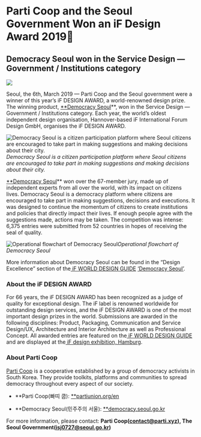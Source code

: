 
# Parti Coop and the Seoul Government Won an iF Design Award 2019🎉

## Democracy Seoul won in the Service Design — Government / Institutions category

![](/assets/images/parti-coop-and-the-seoul-government-won-an-if-design-award-2019/1*bnbedmGsHHJQYuj19AVdEQ.jpeg)

Seoul, the 6th, March 2019 — Parti Coop and the Seoul government were a winner of this year’s iF DESIGN AWARD, a world-renowned design prize. The winning product, [**Democracy Seoul](https://democracy.seoul.go.kr/front/index.do)**, won in the Service Design — Government / Institutions category. Each year, the world’s oldest independent design organisation, Hannover-based iF International Forum Design GmbH, organises the iF DESIGN AWARD.

![Democracy Seoul is a citizen participation platform where Seoul citizens are encouraged to take part in making suggestions and making decisions about their city.](/assets/images/parti-coop-and-the-seoul-government-won-an-if-design-award-2019/1*rtdOwu7XufjcWnHKW0fLXw.png)*Democracy Seoul is a citizen participation platform where Seoul citizens are encouraged to take part in making suggestions and making decisions about their city.*

[**Democracy Seoul](https://democracy.seoul.go.kr/front/index.do)** won over the 67-member jury, made up of independent experts from all over the world, with its impact on citizens lives. Democracy Seoul is a democracy platform where citizens are encouraged to take part in making suggestions, decisions and executions. It was designed to continue the momentum of citizens to create institutions and policies that directly impact their lives. If enough people agree with the suggestions made, actions may be taken. The competition was intense: 6,375 entries were submitted from 52 countries in hopes of receiving the seal of quality.

![Operational flowchart of Democracy Seoul](/assets/images/parti-coop-and-the-seoul-government-won-an-if-design-award-2019/1*Amw0CqZ1Wn8PSDbV50DO8Q.png)*Operational flowchart of Democracy Seoul*

More information about Democracy Seoul can be found in the “Design Excellence” section of the[ iF WORLD DESIGN GUIDE](http://ifworlddesignguide.com/design-excellence) [‘Democracy Seoul’](https://ifworlddesignguide.com/entry/258566-democracy-seoul?preview=e890753f06b0d0709124cfcab51719478ebe7436).

### About the iF DESIGN AWARD

For 66 years, the iF DESIGN AWARD has been recognized as a judge of quality for exceptional design. The iF label is renowned worldwide for outstanding design services, and the iF DESIGN AWARD is one of the most important design prizes in the world. Submissions are awarded in the following disciplines: Product, Packaging, Communication and Service Design/UX, Architecture and Interior Architecture as well as Professional Concept. All awarded entries are featured on the[ iF WORLD DESIGN GUIDE](http://www.ifworlddesignguide.com) and are displayed at the[ iF design exhibition, Hamburg](http://ifworlddesignguide.com/exhibitions).

### About Parti Coop

[Parti Coop](http://partiunion.org/en) is a cooperative established by a group of democracy activists in South Korea. They provide toolkits, platforms and communities to spread democracy throughout every aspect of our society.

* **Parti Coop(빠띠 쿱): [**partiunion.org/en](http://partiunion.org/en)

* **Democracy Seoul(민주주의 서울): [**democracy.seoul.go.kr](https://democracy.seoul.go.kr)

For more information, please contact: **Parti Coop(contact@parti.xyz), The Seoul Government(isj0727@seoul.go.kr)**